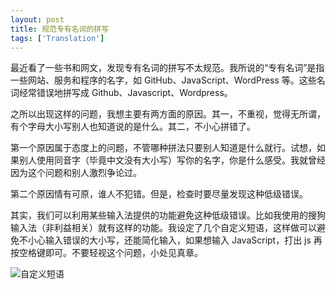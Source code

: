 ```yaml
---
layout: post
title: 规范专有名词的拼写
tags: ['Translation']
---
```


最近看了一些书和网文，发现专有名词的拼写不太规范。我所说的“专有名词”是指一些网站、服务和程序的名字，如 GitHub、JavaScript、WordPress 等。这些名词经常错误地拼写成 Github、Javascript、Wordpress。

之所以出现这样的问题，我想主要有两方面的原因。其一，不重视，觉得无所谓，有个字母大小写别人也知道说的是什么。其二，不小心拼错了。

第一个原因属于态度上的问题，不管哪种拼法只要别人知道是什么就行。试想，如果别人使用同音字（毕竟中文没有大小写）写你的名字，你是什么感受。我就曾经因为这个问题和别人激烈争论过。

第二个原因情有可原，谁人不犯错。但是，检查时要尽量发现这种低级错误。

其实，我们可以利用某些输入法提供的功能避免这种低级错误。比如我使用的搜狗输入法（非利益相关）就有这样的功能。我设定了几个自定义短语，这样做可以避免不小心输入错误的大小写，还能简化输入，如果想输入 JavaScript，打出 js 再按空格键即可。不要轻视这个问题，小处见真章。

![自定义短语](<%= figure_url 'sougou.png' %>)

